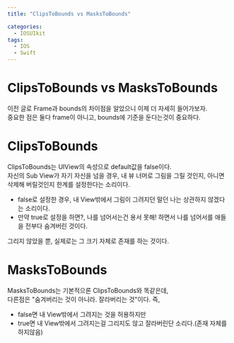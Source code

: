 ```yaml
---
title: "ClipsToBounds vs MasksToBounds"

categories:
  - IOSUIkit
tags:
  - IOS
  - Swift
---
```


# ClipsToBounds vs MasksToBounds
이전 글로 Frame과 bounds의 차이점을 알았으니 이제 더 자세히 들어가보자.    
중요한 점은 둘다 frame이 아니고, bounds에 기준을 둔다는것이 중요하다.  

# ClipsToBounds
ClipsToBounds는 UIView의 속성으로 default값을 false이다.  
자신의 Sub View가 자기 자신을 넘을 경우, 내 뷰 너머로 그림을 그릴 것인지, 아니면 삭제해 버릴것인지 한계를 설정한다는 소리이다.  
- false로 설정한 경우, 내 View밖에서 그림이 그려지던 말던 나는 상관하지 않겠다는 소리이다.  
- 만약 true로 설정을 하면?, 나를 넘어서는건 용서 못해! 하면서 나를 넘어서를 애들을 전부다 숨겨버린 것이다.  

그리지 않았을 뿐, 실제로는 그 크기 자체로 존재를 하는 것이다.  

# MasksToBounds
MasksToBounds는 기본적으론 ClipsToBounds와 똑같은데,  
다른점은 "숨겨버리는 것이 아니라. 잘라버리는 것"이다. 즉, 
- false면 내 View밖에서 그려지는 것을 허용하지만
- true면 내 View밖에서 그려지는걸 그리지도 않고 잘라버린단 소리다.(존재 자체를 하지않음)
